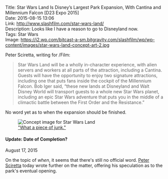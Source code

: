 Title: Star Wars Land Is Disney’s Largest Park Expansion, With Cantina and Millennium Falcon [D23 Expo 2015]  
Date: 2015-08-15 13:06  
Link: http://www.slashfilm.com/star-wars-land/  
Description: Looks like I have a reason to go to Disneyland now.  
Tags: Star Wars  
Image: https://i2.wp.com/bitcast-a-sm.bitgravity.com/slashfilm/wp/wp-content/images/star-wars-land-concept-art-2.jpg  

Peter Sciretta, writing for /Film:

> Star Wars Land will be a wholly in-character experience, with alien servers and workers at all parts of the attraction, including a Cantina. Guests will have the opportunity to enjoy two signature attractions, including one that puts fans inside the cockpit of the Millennium Falcon. Bob Iger said, “these new lands at Disneyland and Walt Disney World will transport guests to a whole new Star Wars planet, including an epic Star Wars adventure that puts you in the middle of a climactic battle between the First Order and the Resistance.”

No word yet as to when the expansion should be finished.

<figure>
	<img src="https://i2.wp.com/bitcast-a-sm.bitgravity.com/slashfilm/wp/wp-content/images/star-wars-land-concept-art-2.jpg" alt="Concept image for Star Wars Land" title="Concept image for Star Wars Land">
	<figcaption><a href="http://www.imsdb.com/scripts/Star-Wars-A-New-Hope.html">"What a piece of junk."</a></figcaption>
</figure>

<aside class="update">

#### Update: Date of Completion?

August 17, 2015
<!-- {.updatetime} -->

On the topic of *when*, it seems that there's still no official word. [Peter Sciretta][1] today wrote further on the matter, offering his speculation as to the park's eventual opening.

</aside>

[1]: http://www.slashfilm.com/star-wars-land-questions/ "More from Peter Scrietta"